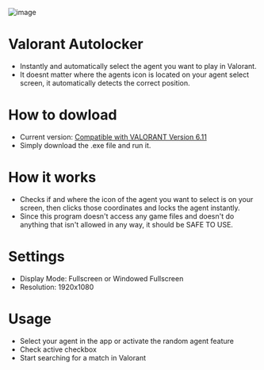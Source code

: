 ![image](https://github.com/tom-schneidr/Valorant-Autolocker/assets/111613326/116d2059-bfba-4f0d-92dd-de8237c6320f)

# Valorant Autolocker
- Instantly and automatically select the agent you want to play in Valorant.<br>
- It doesnt matter where the agents icon is located on your agent select screen, it automatically detects the correct position.

# How to dowload
- Current version: [Compatible with VALORANT Version 6.11](https://github.com/tom-schneidr/Valorant-Autolocker/releases/tag/v8.0.3)
- Simply download the .exe file and run it.

# How it works
- Checks if and where the icon of the agent you want to select is on your screen, then clicks those coordinates and locks the agent instantly.<br>
- Since this program doesn't access any game files and doesn't do anything that isn't allowed in any way, it should be SAFE TO USE.

# Settings
- Display Mode: Fullscreen or Windowed Fullscreen <br>
- Resolution: 1920x1080

# Usage
- Select your agent in the app or activate the random agent feature
- Check active checkbox
- Start searching for a match in Valorant
